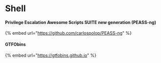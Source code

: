 # Shell

#### Privilege Escalation Awesome Scripts SUITE new generation (PEASS-ng)

{% embed url="https://github.com/carlospolop/PEASS-ng" %}

#### GTFObins

{% embed url="https://gtfobins.github.io" %}
